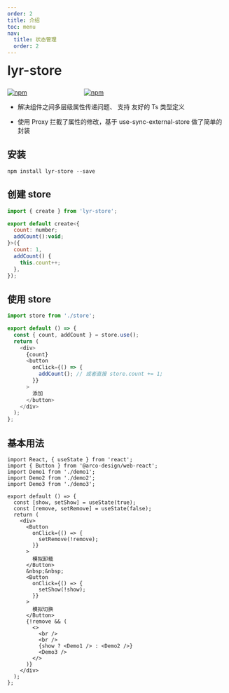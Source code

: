 ```yaml
---
order: 2
title: 介绍
toc: menu
nav:
  title: 状态管理
  order: 2
---
```


<div style="display:flex;align-items:center;margin-bottom:24px">
  <span style="font-size:30px;font-weight:600;display:inline-block;">lyr-store</span>
</div>
<p style="display:flex;justify-content:space-between;width:220px">
  <a href="https://npmmirror.com/package/lyr-store">
    <img alt="npm" src="https://center.yunliang.cloud/npm/version?package=lyr-store">
  </a>
  <a href="https://npmmirror.com/package/lyr-store">
    <img alt="npm" src="https://center.yunliang.cloud/npm/downloads?package=lyr-store">
  </a>
</p>

<Alert type='success'>

- 解决组件之间多层级属性传递问题、 支持 友好的 Ts 类型定义

- 使用 Proxy 拦截了属性的修改，基于 use-sync-external-store 做了简单的封装

</Alert>

## 安装

```shell
npm install lyr-store --save
```

## 创建 store

```js | plus
import { create } from 'lyr-store';

export default create<{
  count: number;
  addCount():void;
}>({
  count: 1,
  addCount() {
    this.count++;
  },
});
```

## 使用 store

```js | plus
import store from './store';

export default () => {
  const { count, addCount } = store.use();
  return (
    <div>
      {count}
      <button
        onClick={() => {
          addCount(); // 或者直接 store.count += 1;
        }}
      >
        添加
      </button>
    </div>
  );
};
```

## 基本用法

```tsx
import React, { useState } from 'react';
import { Button } from '@arco-design/web-react';
import Demo1 from './demo1';
import Demo2 from './demo2';
import Demo3 from './demo3';

export default () => {
  const [show, setShow] = useState(true);
  const [remove, setRemove] = useState(false);
  return (
    <div>
      <Button
        onClick={() => {
          setRemove(!remove);
        }}
      >
        模拟卸载
      </Button>
      &nbsp;&nbsp;
      <Button
        onClick={() => {
          setShow(!show);
        }}
      >
        模拟切换
      </Button>
      {!remove && (
        <>
          <br />
          <br />
          {show ? <Demo1 /> : <Demo2 />}
          <Demo3 />
        </>
      )}
    </div>
  );
};
```
